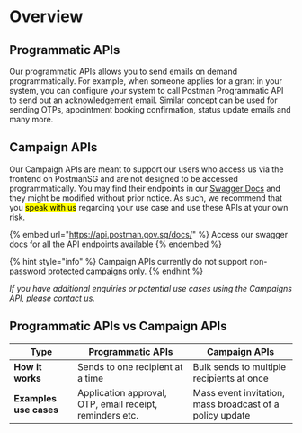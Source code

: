 # Overview

## Programmatic APIs

Our programmatic APIs allows you to send emails on demand programmatically. For example, when someone applies for a grant in your system, you can configure your system to call Postman Programmatic API to send out an acknowledgement email. Similar concept can be used for sending OTPs, appointment booking confirmation, status update emails and many more.&#x20;

## Campaign APIs

Our Campaign APIs are meant to support our users who access us via the frontend on PostmanSG and are not designed to be accessed programmatically. You may find their endpoints in our [Swagger Docs](https://api.postman.gov.sg/docs/) and they might be modified without prior notice. As such, we recommend that you <mark style="background-color:yellow;">speak with us</mark> regarding your use case and use these APIs at your own risk.

{% embed url="https://api.postman.gov.sg/docs/" %}
Access our swagger docs for all the API endpoints available
{% endembed %}

{% hint style="info" %}
Campaign APIs currently do not support non-password protected campaigns only.
{% endhint %}

_If you have additional enquiries or potential use cases using the Campaigns API, please_ [_contact us_](https://go.gov.sg/postman-contact-us)_._

## Programmatic APIs vs Campaign APIs

| Type                   | Programmatic APIs                                        | Campaign APIs                                            |
| ---------------------- | -------------------------------------------------------- | -------------------------------------------------------- |
| **How it works**       | Sends to one recipient at a time                         | Bulk sends to multiple recipients at once                |
| **Examples use cases** | Application approval, OTP, email receipt, reminders etc. | Mass event invitation, mass broadcast of a policy update |
